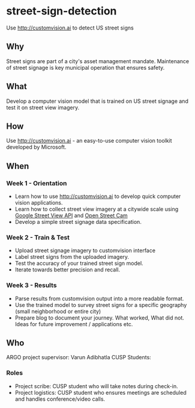 # street-sign-detection
Use http://customvision.ai to detect US street signs

## Why
Street signs are part of a city's asset management mandate. Maintenance of street signage is key municipal operation that ensures safety.

## What
Develop a computer vision model that is trained on US street signage and test it on street view imagery.

## How
Use http://customvision.ai - an easy-to-use computer vision toolkit developed by Microsoft.

## When
### Week 1 - Orientation
- Learn how to use http://customvision.ai to develop quick computer vision applications.
- Learn how to collect street view imagery at a citywide scale using [Google Street View API](https://developers.google.com/maps/documentation/streetview/intro) and [Open Street Cam](https://github.com/Streets-Data-Collaborative/osc-tools)
- Develop a simple street signage data specification.

### Week 2 - Train & Test
- Upload street signage imagery to customvision interface
- Label street signs from the uploaded imagery.
- Test the accuracy of your trained street sign model.
- Iterate towards better precision and recall.

### Week 3 - Results
- Parse results from customvision output into a more readable format.
- Use the trained model to survey street signs for a specific geography (small neighborhood or entire city)
- Prepare blog to document your journey. What worked, What did not. Ideas for future improvement / applications etc.

## Who
ARGO project supervisor: Varun Adibhatla
CUSP Students: 

### Roles 
- Project scribe: CUSP student who will take notes during check-in.
- Project logistics: CUSP student who ensures meetings are scheduled and handles conference/video calls.
